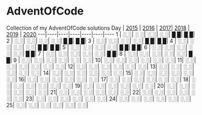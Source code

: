 # AdventOfCode
Collection of my AdventOfCode solutions
Day | [2015](aoc_2015) | [2016](aoc_2016) | [2017](aoc_2017)| [2018](aoc_2018) | [2019](aoc_2019) | [2020](aoc_2020)
---|----|----|----|----|----|----
 1 | [░ ░](aoc_2015/code/day01.py)| [░ ░](aoc_2016/code/day01.py)| [░ ░](aoc_2017/code/day01.py)| [░ ░](aoc_2018/code/day01.py)| [█ █](aoc_2019/code/day01.py)| [█ █](aoc_2020/code/day01.py)|
 2 | [░ ░](aoc_2015/code/day02.py)| [░ ░](aoc_2016/code/day02.py)| [░ ░](aoc_2017/code/day02.py)| [░ ░](aoc_2018/code/day02.py)| [█ █](aoc_2019/code/day02.py)| [█ █](aoc_2020/code/day02.py)|
 3 | [░ ░](aoc_2015/code/day03.py)| [░ ░](aoc_2016/code/day03.py)| [░ ░](aoc_2017/code/day03.py)| [░ ░](aoc_2018/code/day03.py)| [█ █](aoc_2019/code/day03.py)| [█ █](aoc_2020/code/day03.py)|
 4 | [░ ░](aoc_2015/code/day04.py)| [░ ░](aoc_2016/code/day04.py)| [░ ░](aoc_2017/code/day04.py)| [░ ░](aoc_2018/code/day04.py)| [█ █](aoc_2019/code/day04.py)| [█ █](aoc_2020/code/day04.py)|
 5 | [░ ░](aoc_2015/code/day05.py)| [░ ░](aoc_2016/code/day05.py)| [░ ░](aoc_2017/code/day05.py)| [░ ░](aoc_2018/code/day05.py)| [█ █](aoc_2019/code/day05.py)| [█ █](aoc_2020/code/day05.py)|
 6 | [░ ░](aoc_2015/code/day06.py)| [░ ░](aoc_2016/code/day06.py)| [░ ░](aoc_2017/code/day06.py)| [░ ░](aoc_2018/code/day06.py)| [░ ░](aoc_2019/code/day06.py)| [█ █](aoc_2020/code/day06.py)|
 7 | [░ ░](aoc_2015/code/day07.py)| [░ ░](aoc_2016/code/day07.py)| [░ ░](aoc_2017/code/day07.py)| [░ ░](aoc_2018/code/day07.py)| [░ ░](aoc_2019/code/day07.py)| [█ █](aoc_2020/code/day07.py)|
 8 | [░ ░](aoc_2015/code/day08.py)| [░ ░](aoc_2016/code/day08.py)| [░ ░](aoc_2017/code/day08.py)| [░ ░](aoc_2018/code/day08.py)| [░ ░](aoc_2019/code/day08.py)| [█ █](aoc_2020/code/day08.py)|
 9 | [░ ░](aoc_2015/code/day09.py)| [░ ░](aoc_2016/code/day09.py)| [░ ░](aoc_2017/code/day09.py)| [░ ░](aoc_2018/code/day09.py)| [░ ░](aoc_2019/code/day09.py)| [░ ░](aoc_2020/code/day09.py)|
 10| [░ ░](aoc_2015/code/day10.py)| [░ ░](aoc_2016/code/day10.py)| [░ ░](aoc_2017/code/day10.py)| [░ ░](aoc_2018/code/day10.py)| [░ ░](aoc_2019/code/day10.py)| [░ ░](aoc_2020/code/day10.py)|
 11| [░ ░](aoc_2015/code/day11.py)| [░ ░](aoc_2016/code/day11.py)| [░ ░](aoc_2017/code/day11.py)| [░ ░](aoc_2018/code/day11.py)| [░ ░](aoc_2019/code/day11.py)| [░ ░](aoc_2020/code/day11.py)|
 12| [░ ░](aoc_2015/code/day12.py)| [░ ░](aoc_2016/code/day12.py)| [░ ░](aoc_2017/code/day12.py)| [░ ░](aoc_2018/code/day12.py)| [░ ░](aoc_2019/code/day12.py)| [░ ░](aoc_2020/code/day12.py)|
 13| [░ ░](aoc_2015/code/day13.py)| [░ ░](aoc_2016/code/day13.py)| [░ ░](aoc_2017/code/day13.py)| [░ ░](aoc_2018/code/day13.py)| [░ ░](aoc_2019/code/day13.py)| [░ ░](aoc_2020/code/day13.py)|
 14| [░ ░](aoc_2015/code/day14.py)| [░ ░](aoc_2016/code/day14.py)| [░ ░](aoc_2017/code/day14.py)| [░ ░](aoc_2018/code/day14.py)| [░ ░](aoc_2019/code/day14.py)| [░ ░](aoc_2020/code/day14.py)|
 15| [░ ░](aoc_2015/code/day15.py)| [░ ░](aoc_2016/code/day15.py)| [░ ░](aoc_2017/code/day15.py)| [░ ░](aoc_2018/code/day15.py)| [░ ░](aoc_2019/code/day15.py)| [░ ░](aoc_2020/code/day15.py)|
 16| [░ ░](aoc_2015/code/day16.py)| [░ ░](aoc_2016/code/day16.py)| [░ ░](aoc_2017/code/day16.py)| [░ ░](aoc_2018/code/day16.py)| [░ ░](aoc_2019/code/day16.py)| [░ ░](aoc_2020/code/day16.py)|
 17| [░ ░](aoc_2015/code/day17.py)| [░ ░](aoc_2016/code/day17.py)| [░ ░](aoc_2017/code/day17.py)| [░ ░](aoc_2018/code/day17.py)| [░ ░](aoc_2019/code/day17.py)| [░ ░](aoc_2020/code/day17.py)|
 18| [░ ░](aoc_2015/code/day18.py)| [░ ░](aoc_2016/code/day18.py)| [░ ░](aoc_2017/code/day18.py)| [░ ░](aoc_2018/code/day18.py)| [░ ░](aoc_2019/code/day18.py)| [░ ░](aoc_2020/code/day18.py)|
 19| [░ ░](aoc_2015/code/day19.py)| [░ ░](aoc_2016/code/day19.py)| [░ ░](aoc_2017/code/day19.py)| [░ ░](aoc_2018/code/day19.py)| [░ ░](aoc_2019/code/day19.py)| [░ ░](aoc_2020/code/day19.py)|
 20| [░ ░](aoc_2015/code/day20.py)| [░ ░](aoc_2016/code/day20.py)| [░ ░](aoc_2017/code/day20.py)| [░ ░](aoc_2018/code/day20.py)| [░ ░](aoc_2019/code/day20.py)| [░ ░](aoc_2020/code/day20.py)|
 21| [░ ░](aoc_2015/code/day21.py)| [░ ░](aoc_2016/code/day21.py)| [░ ░](aoc_2017/code/day21.py)| [░ ░](aoc_2018/code/day21.py)| [░ ░](aoc_2019/code/day21.py)| [░ ░](aoc_2020/code/day21.py)|
 22| [░ ░](aoc_2015/code/day22.py)| [░ ░](aoc_2016/code/day22.py)| [░ ░](aoc_2017/code/day22.py)| [░ ░](aoc_2018/code/day22.py)| [░ ░](aoc_2019/code/day22.py)| [░ ░](aoc_2020/code/day22.py)|
 23| [░ ░](aoc_2015/code/day23.py)| [░ ░](aoc_2016/code/day23.py)| [░ ░](aoc_2017/code/day23.py)| [░ ░](aoc_2018/code/day23.py)| [░ ░](aoc_2019/code/day23.py)| [░ ░](aoc_2020/code/day23.py)|
 24| [░ ░](aoc_2015/code/day24.py)| [░ ░](aoc_2016/code/day24.py)| [░ ░](aoc_2017/code/day24.py)| [░ ░](aoc_2018/code/day24.py)| [░ ░](aoc_2019/code/day24.py)| [░ ░](aoc_2020/code/day24.py)|
 25| [░ ░](aoc_2015/code/day25.py)| [░ ░](aoc_2016/code/day25.py)| [░ ░](aoc_2017/code/day25.py)| [░ ░](aoc_2018/code/day25.py)| [░ ░](aoc_2019/code/day25.py)| [░ ░](aoc_2020/code/day25.py)|
